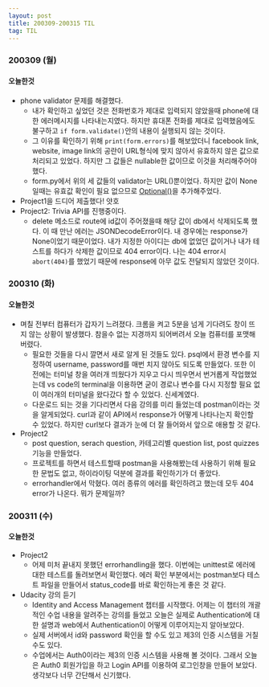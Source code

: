 ```yaml
---
layout: post
title: 200309-200315 TIL
tag: TIL
---
```


### 200309 (월)
#### 오늘한것
- phone validator 문제를 해결했다. 
  - 내가 확인하고 싶었던 것은 전화번호가 제대로 입력되지 않았을때 phone에 대한 에러메시지를 나타내는지였다. 하지만 
휴대폰 전화를 제대로 입력했음에도 불구하고 `if form.validate()`안의 내용이 실행되지 않는 것이다. 
  - 그 이유를 확인하기 위해 `print(form.errors)`를 해보았더니 facebook link, website, image link의 공란이 URL형식에 맞지 않아서 유효하지 않은 값으로
 처리되고 있었다. 하지만 그 값들은 nullable한 값이므로 이것을 처리해주어야 했다.
  - form.py에서 위의 세 값들의 validator는 URL()뿐이었다. 하지만 값이 None일때는 유효값 확인이 필요 없으므로 [Optional()](https://wtforms.readthedocs.io/en/stable/validators.html#wtforms.validators.Optional)을 추가해주었다.
- Project1을 드디어 제출했다! 얏호
- Project2: Trivia API를 진행중이다.
  - delete 메소드로 route에 id값이 주어졌을때 해당 값이 db에서 삭제되도록 했다. 이 때 만난 에러는 JSONDecodeError이다. 내 경우에는 response가 None이었기 때문이었다. 
  내가 지정한 아이디는 db에 없었던 값이거나 내가 테스트를 하다가 삭제한 값이므로 404 error이다. 나는 404 error시 `abort(404)`를 했었기 때문에 
  response에 아무 값도 전달되지 않았던 것이다. 
  
### 200310 (화)
#### 오늘한것
- 며칠 전부터 컴퓨터가 갑자기 느려졌다. 크롬을 켜고 5분을 넘게 기다려도 창이 뜨지 않는 상황이 발생했다. 참을수 없는 지경까지 되어버려서 오늘 컴퓨터를 포맷해버렸다.
  - 필요한 것들을 다시 깔면서 새로 알게 된 것들도 있다. psql에서 환경 변수를 지정하여 username, password를 매번 치지 않아도 되도록 만들었다. 또한 이전에는 터미널 창을 여러개 띄웠다가 지우고 다시 띄우면서 번거롭게 작업했었는데 vs code의 terminal을 이용하면 굳이 경로나 변수를 다시 지정할 필요 없이 여러개의 터미널을 왔다갔다 할 수 있었다. 신세계였다.
  - 다운로드 되는 것을 기다리면서 다음 강의를 미리 들었는데 postman이라는 것을 알게되었다. curl과 같이 API에서 response가 어떻게 나타나는지 확인할 수 있었다. 하지만 curl보다 결과가 눈에 더 잘 들어와서 앞으로 애용할 것 같다.
- Project2
  - post question, serach question, 카테고리별 question list, post quizzes 기능을 만들었다.
  - 프로젝트를 하면서 테스트할때 postman을 사용해봤는데 사용하기 위해 필요한 문법도 없고, 하이라이팅 덕분에 결과를 확인하기가 더 좋았다.
  - errorhandler에서 막혔다. 여러 종류의 에러를 확인하려고 했는데 모두 404 error가 나온다. 뭐가 문제일까?
  
  
### 200311 (수)
#### 오늘한것
- Project2
  - 어제 미처 끝내지 못했던 errorhandling을 했다. 이번에는 unittest로 에러에 대한 테스트를 돌려보면서 확인했다. 에러 확인 부분에서는 postman보다 테스트 파일을 만들어서 status_code를 바로 확인하는게 좋은 것 같다.
- Udacity 강의 듣기
  - Identity and Access Management 챕터를 시작했다. 어제는 이 챕터의 개괄적인 수업 내용을 알려주는 강의를 들었고 오늘은 실제로 Authentication에 대한 설명과 web에서 Authentication이 어떻게 이루어지는지 알아보았다.
  - 실제 서버에서 id와 password 확인을 할 수도 있고 제3의 인증 시스템을 거칠수도 있다.
  - 수업에서는 Auth0이라는 제3의 인증 시스템을 사용해 볼 것이다. 그래서 오늘은 Auth0 회원가입을 하고 Login API를 이용하여 로그인창을 만들어 보았다. 생각보다 너무 간단해서 신기했다.
